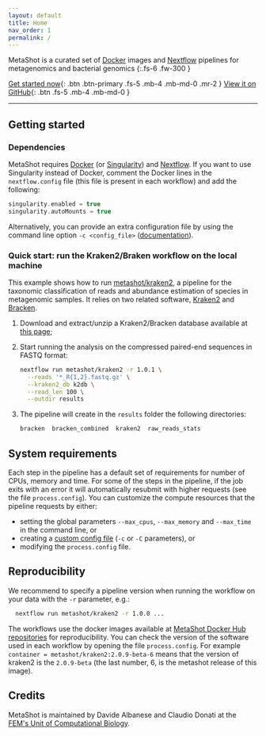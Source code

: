 ```yaml
---
layout: default
title: Home
nav_order: 1
permalink: /
---
```


MetaShot is a curated set of [Docker](https://www.docker.com/) images and
[Nextflow](nextflow.io) pipelines for metagenomics and bacterial genomics
{:.fs-6 .fw-300 }

[Get started now](#getting-started){: .btn .btn-primary .fs-5 .mb-4 .mb-md-0 .mr-2 } [View it on GitHub](https://github.com/metashot){: .btn .fs-5 .mb-4 .mb-md-0 }

---

## Getting started

### Dependencies

MetaShot requires [Docker](https://www.docker.com/) (or
[Singularity](https://singularity.lbl.gov/)) and [Nextflow](nextflow.io). If you
want to use Singularity instead of Docker, comment the Docker lines in the
`nextflow.config` file (this file is present in each workflow) and add the
following:

```groovy
singularity.enabled = true
singularity.autoMounts = true
```

Alternatively, you can provide an extra configuration file by using the command
line option `-c <config_file>`
([documentation](https://www.nextflow.io/docs/latest/config.html#configuration-file)).

### Quick start: run the Kraken2/Braken workflow on the local machine
This example shows how to run
[metashot/kraken2](https://github.com/metashot/kraken2), a pipeline for the
taxonomic classification of reads and abundance estimation of species in
metagenomic samples. It relies on two related software,
[Kraken2](https://ccb.jhu.edu/software/kraken2/) and
[Bracken](https://ccb.jhu.edu/software/bracken/).

1. Download and extract/unzip a Kraken2/Bracken database available at [this
   page](https://benlangmead.github.io/aws-indexes/k2);
1. Start running the analysis on the compressed paired-end sequences in FASTQ
   format:
   
   ```bash
   nextflow run metashot/kraken2 -r 1.0.1 \
     --reads '*_R{1,2}.fastq.gz' \
     --kraken2_db k2db \
     --read_len 100 \
     --outdir results
   ```
1. The pipeline will create in the `results` folder the following directories:

   ```bash
   bracken  bracken_combined  kraken2  raw_reads_stats
   ```

## System requirements
Each step in the pipeline has a default set of requirements for number of CPUs,
memory and time. For some of the steps in the pipeline, if the job exits with an
error it will automatically resubmit with higher requests (see the file
`process.config`). You can customize the compute resources that the pipeline
requests by either:
- setting the global parameters `--max_cpus`, `--max_memory` and
  `--max_time` in the command line, or
- creating a [custom config
  file](https://www.nextflow.io/docs/latest/config.html#configuration-file)
  (`-c` or `-C` parameters), or
- modifying the `process.config` file.

## Reproducibility
We recommend to specify a pipeline version when running the workflow on your
data with the `-r` parameter, e.g.:

```bash
  nextflow run metashot/kraken2 -r 1.0.0 ...
```

The workflows use the docker images available at [MetaShot Docker Hub
repositories](https://hub.docker.com/u/metashot/) for reproducibility. You can
check the version of the software used in each workflow by opening the file
`process.config`. For example `container = metashot/kraken2:2.0.9-beta-6` means
that the version of kraken2 is the `2.0.9-beta` (the last number, 6, is the
metashot release of this image).

## Credits
MetaShot is maintained by Davide Albanese and Claudio Donati at the [FEM's Unit
of Computational
Biology](https://www.fmach.it/eng/CRI/general-info/organisation/Chief-scientific-office/Computational-biology).
